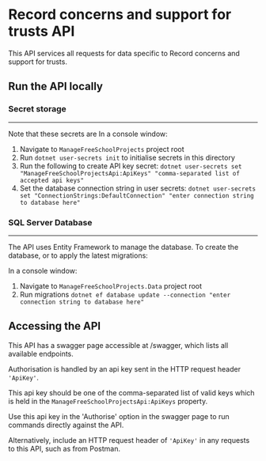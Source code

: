 ﻿# Record concerns and support for trusts API
This API services all requests for data specific to Record concerns and support for trusts. 

## Run the API locally

### Secret storage
***
Note that these secrets are 
In a console window:
1. Navigate to ```ManageFreeSchoolProjects``` project root
1. Run 	```dotnet user-secrets init``` to initialise secrets in this directory
1. Run the following to create API key secret:
```dotnet user-secrets set "ManageFreeSchoolProjectsApi:ApiKeys" "comma-separated list of accepted api keys" ```
1. Set the database connection string in user secrets: ```dotnet user-secrets set "ConnectionStrings:DefaultConnection" "enter connection string to database here" ```

### SQL Server Database
***
The API uses Entity Framework to manage the database.
To create the database, or to apply the latest migrations:

In a console window: 
1. Navigate to ```ManageFreeSchoolProjects.Data``` project root
1. Run migrations ```dotnet ef database update --connection "enter connection string to database here" ```


## Accessing the API

This API has a swagger page accessible at <url>/swagger, which lists all available endpoints. 

Authorisation is handled by an api key sent in the HTTP request header ```'ApiKey'```. 

This api key should be one of the comma-separated list of valid keys which is held in the ```ManageFreeSchoolProjectsApi:ApiKeys``` property.

Use this api key in the 'Authorise' option in the swagger page to run commands directly against the API. 

Alternatively, include an HTTP request header of ```'ApiKey'``` in any requests to this API, such as from Postman.
